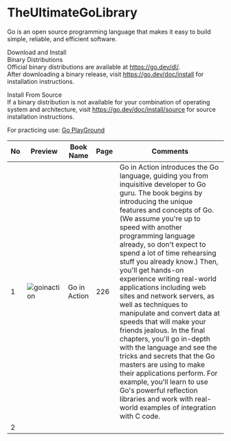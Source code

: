 # TheUltimateGoLibrary
Go is an open source programming language that makes it easy to build simple, reliable, and efficient software.

Download and Install <br />
Binary Distributions <br />
Official binary distributions are available at https://go.dev/dl/. <br />
After downloading a binary release, visit https://go.dev/doc/install for installation instructions.<br />

Install From Source<br />
If a binary distribution is not available for your combination of operating system and architecture, visit https://go.dev/doc/install/source for source installation instructions.

For practicing use: [Go PlayGround](https://play.golang.com/)

No | Preview | Book Name | Page | Comments |
| --- | --- | --- | --- | --- |
1 | ![goinaction](https://user-images.githubusercontent.com/76900961/221824324-67941492-3689-421f-9588-4f27000409b2.png) | Go in Action | 226 | Go in Action introduces the Go language, guiding you from inquisitive developer to Go guru. The book begins by introducing the unique features and concepts of Go. (We assume you're up to speed with another programming language already, so don't expect to spend a lot of time rehearsing stuff you already know.) Then, you'll get hands-on experience writing real-world applications including web sites and network servers, as well as techniques to manipulate and convert data at speeds that will make your friends jealous. In the final chapters, you'll go in-depth with the language and see the tricks and secrets that the Go masters are using to make their applications perform. For example, you'll learn to use Go's powerful reflection libraries and work with real-world examples of integration with C code. |
2 |  |  |  |  |
